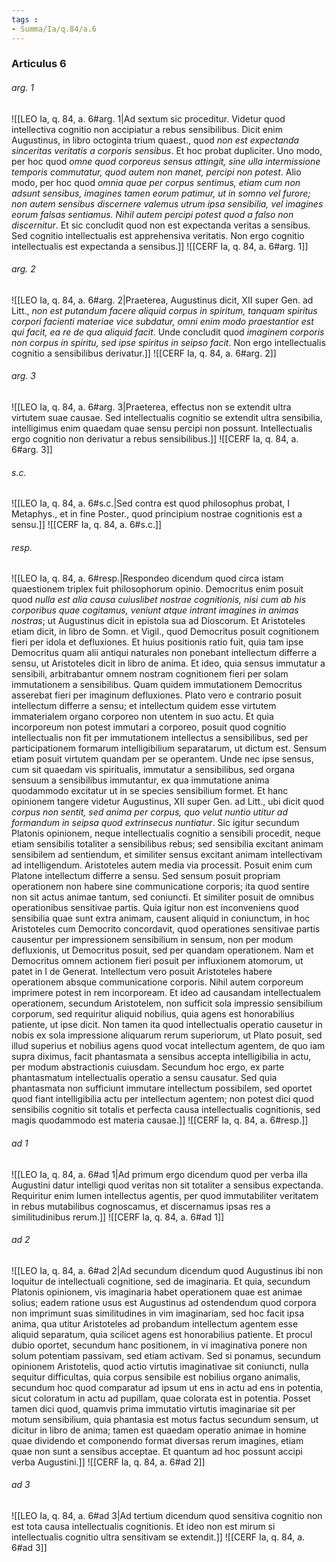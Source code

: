 ```yaml
---
tags : 
- Summa/Ia/q.84/a.6
---
```


### Articulus 6

###### arg. 1
![[LEO Ia, q. 84, a. 6#arg. 1|Ad sextum sic proceditur. Videtur quod intellectiva cognitio non accipiatur a rebus sensibilibus. Dicit enim Augustinus, in libro octoginta trium quaest., quod *non est expectanda sinceritas veritatis a corporis sensibus*. Et hoc probat dupliciter. Uno modo, per hoc quod *omne quod corporeus sensus attingit, sine ulla intermissione temporis commutatur, quod autem non manet, percipi non potest*. Alio modo, per hoc quod *omnia quae per corpus sentimus, etiam cum non adsunt sensibus, imagines tamen eorum patimur, ut in somno vel furore; non autem sensibus discernere valemus utrum ipsa sensibilia, vel imagines eorum falsas sentiamus. Nihil autem percipi potest quod a falso non discernitur*. Et sic concludit quod non est expectanda veritas a sensibus. Sed cognitio intellectualis est apprehensiva veritatis. Non ergo cognitio intellectualis est expectanda a sensibus.]]
![[CERF Ia, q. 84, a. 6#arg. 1]]

###### arg. 2
![[LEO Ia, q. 84, a. 6#arg. 2|Praeterea, Augustinus dicit, XII super Gen. ad Litt., *non est putandum facere aliquid corpus in spiritum, tanquam spiritus corpori facienti materiae vice subdatur, omni enim modo praestantior est qui facit, ea re de qua aliquid facit*. Unde concludit quod *imaginem corporis non corpus in spiritu, sed ipse spiritus in seipso facit*. Non ergo intellectualis cognitio a sensibilibus derivatur.]]
![[CERF Ia, q. 84, a. 6#arg. 2]]

###### arg. 3
![[LEO Ia, q. 84, a. 6#arg. 3|Praeterea, effectus non se extendit ultra virtutem suae causae. Sed intellectualis cognitio se extendit ultra sensibilia, intelligimus enim quaedam quae sensu percipi non possunt. Intellectualis ergo cognitio non derivatur a rebus sensibilibus.]]
![[CERF Ia, q. 84, a. 6#arg. 3]]

###### s.c.
![[LEO Ia, q. 84, a. 6#s.c.|Sed contra est quod philosophus probat, I Metaphys., et in fine Poster., quod principium nostrae cognitionis est a sensu.]]
![[CERF Ia, q. 84, a. 6#s.c.]]

###### resp.
![[LEO Ia, q. 84, a. 6#resp.|Respondeo dicendum quod circa istam quaestionem triplex fuit philosophorum opinio. Democritus enim posuit quod *nulla est alia causa cuiuslibet nostrae cognitionis, nisi cum ab his corporibus quae cogitamus, veniunt atque intrant imagines in animas nostras*; ut Augustinus dicit in epistola sua ad Dioscorum. Et Aristoteles etiam dicit, in libro de Somn. et Vigil., quod Democritus posuit cognitionem fieri per idola et defluxiones. Et huius positionis ratio fuit, quia tam ipse Democritus quam alii antiqui naturales non ponebant intellectum differre a sensu, ut Aristoteles dicit in libro de anima. Et ideo, quia sensus immutatur a sensibili, arbitrabantur omnem nostram cognitionem fieri per solam immutationem a sensibilibus. Quam quidem immutationem Democritus asserebat fieri per imaginum defluxiones. Plato vero e contrario posuit intellectum differre a sensu; et intellectum quidem esse virtutem immaterialem organo corporeo non utentem in suo actu. Et quia incorporeum non potest immutari a corporeo, posuit quod cognitio intellectualis non fit per immutationem intellectus a sensibilibus, sed per participationem formarum intelligibilium separatarum, ut dictum est. Sensum etiam posuit virtutem quandam per se operantem. Unde nec ipse sensus, cum sit quaedam vis spiritualis, immutatur a sensibilibus, sed organa sensuum a sensibilibus immutantur, ex qua immutatione anima quodammodo excitatur ut in se species sensibilium formet. Et hanc opinionem tangere videtur Augustinus, XII super Gen. ad Litt., ubi dicit quod *corpus non sentit, sed anima per corpus, quo velut nuntio utitur ad formandum in seipsa quod extrinsecus nuntiatur*. Sic igitur secundum Platonis opinionem, neque intellectualis cognitio a sensibili procedit, neque etiam sensibilis totaliter a sensibilibus rebus; sed sensibilia excitant animam sensibilem ad sentiendum, et similiter sensus excitant animam intellectivam ad intelligendum. Aristoteles autem media via processit. Posuit enim cum Platone intellectum differre a sensu. Sed sensum posuit propriam operationem non habere sine communicatione corporis; ita quod sentire non sit actus animae tantum, sed coniuncti. Et similiter posuit de omnibus operationibus sensitivae partis. Quia igitur non est inconveniens quod sensibilia quae sunt extra animam, causent aliquid in coniunctum, in hoc Aristoteles cum Democrito concordavit, quod operationes sensitivae partis causentur per impressionem sensibilium in sensum, non per modum defluxionis, ut Democritus posuit, sed per quandam operationem. Nam et Democritus omnem actionem fieri posuit per influxionem atomorum, ut patet in I de Generat. Intellectum vero posuit Aristoteles habere operationem absque communicatione corporis. Nihil autem corporeum imprimere potest in rem incorpoream. Et ideo ad causandam intellectualem operationem, secundum Aristotelem, non sufficit sola impressio sensibilium corporum, sed requiritur aliquid nobilius, quia agens est honorabilius patiente, ut ipse dicit. Non tamen ita quod intellectualis operatio causetur in nobis ex sola impressione aliquarum rerum superiorum, ut Plato posuit, sed illud superius et nobilius agens quod vocat intellectum agentem, de quo iam supra diximus, facit phantasmata a sensibus accepta intelligibilia in actu, per modum abstractionis cuiusdam. Secundum hoc ergo, ex parte phantasmatum intellectualis operatio a sensu causatur. Sed quia phantasmata non sufficiunt immutare intellectum possibilem, sed oportet quod fiant intelligibilia actu per intellectum agentem; non potest dici quod sensibilis cognitio sit totalis et perfecta causa intellectualis cognitionis, sed magis quodammodo est materia causae.]]
![[CERF Ia, q. 84, a. 6#resp.]]

###### ad 1
![[LEO Ia, q. 84, a. 6#ad 1|Ad primum ergo dicendum quod per verba illa Augustini datur intelligi quod veritas non sit totaliter a sensibus expectanda. Requiritur enim lumen intellectus agentis, per quod immutabiliter veritatem in rebus mutabilibus cognoscamus, et discernamus ipsas res a similitudinibus rerum.]]
![[CERF Ia, q. 84, a. 6#ad 1]]

###### ad 2
![[LEO Ia, q. 84, a. 6#ad 2|Ad secundum dicendum quod Augustinus ibi non loquitur de intellectuali cognitione, sed de imaginaria. Et quia, secundum Platonis opinionem, vis imaginaria habet operationem quae est animae solius; eadem ratione usus est Augustinus ad ostendendum quod corpora non imprimunt suas similitudines in vim imaginariam, sed hoc facit ipsa anima, qua utitur Aristoteles ad probandum intellectum agentem esse aliquid separatum, quia scilicet agens est honorabilius patiente. Et procul dubio oportet, secundum hanc positionem, in vi imaginativa ponere non solum potentiam passivam, sed etiam activam. Sed si ponamus, secundum opinionem Aristotelis, quod actio virtutis imaginativae sit coniuncti, nulla sequitur difficultas, quia corpus sensibile est nobilius organo animalis, secundum hoc quod comparatur ad ipsum ut ens in actu ad ens in potentia, sicut coloratum in actu ad pupillam, quae colorata est in potentia. Posset tamen dici quod, quamvis prima immutatio virtutis imaginariae sit per motum sensibilium, quia phantasia est motus factus secundum sensum, ut dicitur in libro de anima; tamen est quaedam operatio animae in homine quae dividendo et componendo format diversas rerum imagines, etiam quae non sunt a sensibus acceptae. Et quantum ad hoc possunt accipi verba Augustini.]]
![[CERF Ia, q. 84, a. 6#ad 2]]

###### ad 3
![[LEO Ia, q. 84, a. 6#ad 3|Ad tertium dicendum quod sensitiva cognitio non est tota causa intellectualis cognitionis. Et ideo non est mirum si intellectualis cognitio ultra sensitivam se extendit.]]
![[CERF Ia, q. 84, a. 6#ad 3]]

